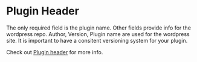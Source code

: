 Plugin Header
=============
The only required field is the plugin name. Other fields provide info for the
wordpress repo. Author, Version, Plugin name are used for the wordpress site. It
is important to have a consitent versioning system for your plugin.

Check out [Plugin header](https://codex.wordpress.org/File_Header) for more info.
